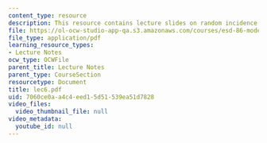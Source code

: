 ```yaml
---
content_type: resource
description: This resource contains lecture slides on random incidence and other topics.
file: https://ol-ocw-studio-app-qa.s3.amazonaws.com/courses/esd-86-models-data-and-inference-for-socio-technical-systems-spring-2007/7060ce0aa4c4eed15d51539ea51d7828_lec6.pdf
file_type: application/pdf
learning_resource_types:
- Lecture Notes
ocw_type: OCWFile
parent_title: Lecture Notes
parent_type: CourseSection
resourcetype: Document
title: lec6.pdf
uid: 7060ce0a-a4c4-eed1-5d51-539ea51d7828
video_files:
  video_thumbnail_file: null
video_metadata:
  youtube_id: null
---
```

